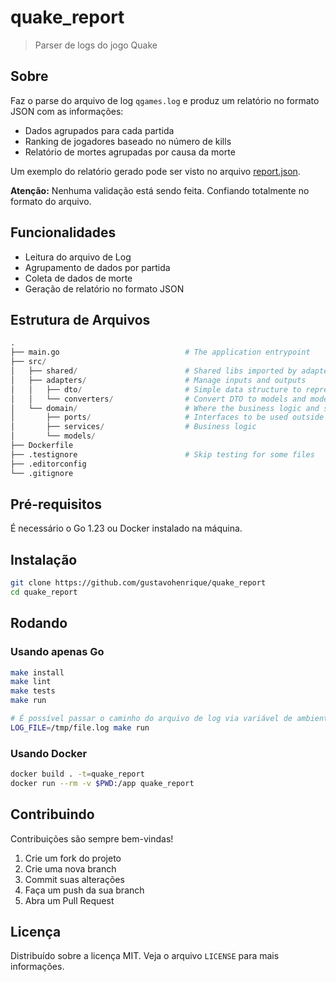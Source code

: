 # quake_report

> Parser de logs do jogo Quake

## Sobre

Faz o parse do arquivo de log `qgames.log` e produz um relatório no formato JSON com as informações:

- Dados agrupados para cada partida
- Ranking de jogadores baseado no número de kills
- Relatório de mortes agrupadas por causa da morte

Um exemplo do relatório gerado pode ser visto no arquivo [report.json](report.json).

**Atenção:** Nenhuma validação está sendo feita. Confiando totalmente no formato do arquivo.

## Funcionalidades

- Leitura do arquivo de Log
- Agrupamento de dados por partida
- Coleta de dados de morte
- Geração de relatório no formato JSON

## Estrutura de Arquivos

```python
.
├── main.go                            # The application entrypoint
├── src/
│   ├── shared/                        # Shared libs imported by adapters and domain layers without DI
│   ├── adapters/                      # Manage inputs and outputs
│   │   ├── dto/                       # Simple data structure to represent external data
│   │   └── converters/                # Convert DTO to models and models to DTO
│   └── domain/                        # Where the business logic and services lives
│       ├── ports/                     # Interfaces to be used outside this layer
│       ├── services/                  # Business logic
│       └── models/
├── Dockerfile
├── .testignore                        # Skip testing for some files
├── .editorconfig
└── .gitignore
```

## Pré-requisitos

É necessário o Go 1.23 ou Docker instalado na máquina.

## Instalação

```bash
git clone https://github.com/gustavohenrique/quake_report
cd quake_report
```

## Rodando

### Usando apenas Go

```bash
make install
make lint   
make tests  
make run

# É possível passar o caminho do arquivo de log via variável de ambiente
LOG_FILE=/tmp/file.log make run
```

### Usando Docker

```bash
docker build . -t=quake_report
docker run --rm -v $PWD:/app quake_report
```

## Contribuindo

Contribuições são sempre bem-vindas!

1. Crie um fork do projeto
2. Crie uma nova branch
3. Commit suas alterações
4. Faça um push da sua branch
5. Abra um Pull Request

## Licença

Distribuído sobre a licença MIT. Veja o arquivo `LICENSE` para mais informações.

